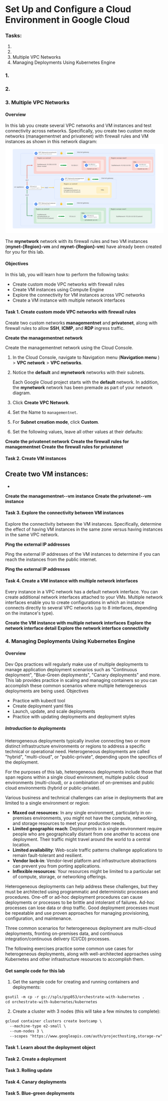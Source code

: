 # Set Up and Configure a Cloud Environment in Google Cloud

### Tasks:
1.
2.
3. Multiple VPC Networks
4. Managing Deployments Using Kubernetes Engine 


### 1.

### 2.

### 3. Multiple VPC Networks
#### Overview
In this lab you create several VPC networks and VM instances and test connectivity across networks. Specifically, you create two custom mode networks (managementnet and privatenet) with firewall rules and VM instances as shown in this network diagram:
![Alt text](./image.png)

The **mynetwork** network with its firewall rules and two VM instances (**mynet-{Region}-vm** and **mynet-{Region}-vm**) have already been created for you for this lab.

#### Objectives
In this lab, you will learn how to perform the following tasks:

 - Create custom mode VPC networks with firewall rules
 - Create VM instances using Compute Engine
 - Explore the connectivity for VM instances across VPC networks
 - Create a VM instance with multiple network interfaces

#### Task 1. Create custom mode VPC networks with firewall rules
Create two custom networks **managementnet** and **privatenet**, along with firewall rules to allow **SSH**, **ICMP**, and **RDP** ingress traffic.

**Create the managementnet network**

Create the managementnet network using the Cloud Console.

1. In the Cloud Console, navigate to Navigation menu (**Navigation menu** ) > **VPC network** > **VPC networks**.

2. Notice the **default** and **mynetwork** networks with their subnets.

   Each Google Cloud project starts with the **default** network. In addition, the **mynetwork** network has been premade as part of your network diagram.

3. Click **Create VPC Network**.

4. Set the Name to ``managementnet``.

5. For **Subnet creation mode**, click **Custom**.

6. Set the following values, leave all other values at their defaults:

**Create the privatenet network**
**Create the firewall rules for managementnet**
**Create the firewall rules for privatenet**

#### Task 2. Create VM instances
Create two VM instances:
-
-

**Create the managementnet--vm instance**
**Create the privatenet--vm instance**

#### Task 3. Explore the connectivity between VM instances

Explore the connectivity between the VM instances. Specifically, determine the effect of having VM instances in the same zone versus having instances in the same VPC network.

**Ping the external IP addresses**

Ping the external IP addresses of the VM instances to determine if you can reach the instances from the public internet.

**Ping the external IP addresses**

#### Task 4. Create a VM instance with multiple network interfaces

Every instance in a VPC network has a default network interface. You can create additional network interfaces attached to your VMs. Multiple network interfaces enable you to create configurations in which an instance connects directly to several VPC networks (up to 8 interfaces, depending on the instance's type).

**Create the VM instance with multiple network interfaces**
**Explore the network interface detail**
**Explore the network interface connectivity**

### 4. Managing Deployments Using Kubernetes Engine 
#### Overview

Dev Ops practices will regularly make use of multiple deployments to manage application deployment scenarios such as "Continuous deployment", "Blue-Green deployments", "Canary deployments" and more. This lab provides practice in scaling and managing containers so you can accomplish these common scenarios where multiple heterogeneous deployments are being used.
Objectives

- Practice with kubectl tool
- Create deployment yaml files
- Launch, update, and scale deployments
- Practice with updating deployments and deployment styles

##### Introduction to deployments

Heterogeneous deployments typically involve connecting two or more distinct infrastructure environments or regions to address a specific technical or operational need. Heterogeneous deployments are called "hybrid", "multi-cloud", or "public-private", depending upon the specifics of the deployment.

For the purposes of this lab, heterogeneous deployments include those that span regions within a single cloud environment, multiple public cloud environments (multi-cloud), or a combination of on-premises and public cloud environments (hybrid or public-private).

Various business and technical challenges can arise in deployments that are limited to a single environment or region:

- **Maxed out resources**: In any single environment, particularly in on-premises environments, you might not have the compute, networking, and storage resources to meet your production needs.
- **Limited geographic reach**: Deployments in a single environment require people who are geographically distant from one another to access one deployment. Their traffic might travel around the world to a central location.
- **Limited availability**: Web-scale traffic patterns challenge applications to remain fault-tolerant and resilient.
- **Vendor lock-in**: Vendor-level platform and infrastructure abstractions can prevent you from porting applications.
- **Inflexible resources**: Your resources might be limited to a particular set of compute, storage, or networking offerings.

Heterogeneous deployments can help address these challenges, but they must be architected using programmatic and deterministic processes and procedures. One-off or ad-hoc deployment procedures can cause deployments or processes to be brittle and intolerant of failures. Ad-hoc processes can lose data or drop traffic. Good deployment processes must be repeatable and use proven approaches for managing provisioning, configuration, and maintenance.

Three common scenarios for heterogeneous deployment are multi-cloud deployments, fronting on-premises data, and continuous integration/continuous delivery (CI/CD) processes.

The following exercises practice some common use cases for heterogeneous deployments, along with well-architected approaches using Kubernetes and other infrastructure resources to accomplish them.

#### Get sample code for this lab

1. Get the sample code for creating and running containers and deployments:

```
gsutil -m cp -r gs://spls/gsp053/orchestrate-with-kubernetes .
cd orchestrate-with-kubernetes/kubernetes
```

2. Create a cluster with 3 nodes (this will take a few minutes to complete):

```
gcloud container clusters create bootcamp \
  --machine-type e2-small \
  --num-nodes 3 \
  --scopes "https://www.googleapis.com/auth/projecthosting,storage-rw"
```

#### Task 1. Learn about the deployment object
#### Task 2. Create a deployment
#### Task 3. Rolling update
#### Task 4. Canary deployments
#### Task 5. Blue-green deployments